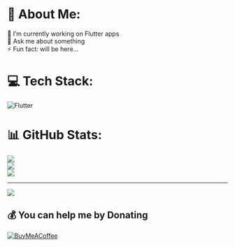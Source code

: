 # 💫 About Me:
🔭 I’m currently working on Flutter apps<br>💬 Ask me about something<br>⚡ Fun fact: will be here...


# 💻 Tech Stack:
![Flutter](https://img.shields.io/badge/Flutter-%2302569B.svg?style=flat&logo=Flutter&logoColor=white)
# 📊 GitHub Stats:
![](https://github-readme-stats.vercel.app/api?username=MrFantuk&theme=dark&hide_border=false&include_all_commits=false&count_private=false)<br/>
![](https://github-readme-streak-stats.herokuapp.com/?user=MrFantuk&theme=dark&hide_border=false)<br/>
![](https://github-readme-stats.vercel.app/api/top-langs/?username=MrFantuk&theme=dark&hide_border=false&include_all_commits=false&count_private=false&layout=compact)

---
[![](https://visitcount.itsvg.in/api?id=MrFantuk&icon=0&color=0)](https://visitcount.itsvg.in)

  ## 💰 You can help me by Donating
  [![BuyMeACoffee](https://img.shields.io/badge/Buy%20Me%20a%20Coffee-ffdd00?style=for-the-badge&logo=buy-me-a-coffee&logoColor=black)](https://buymeacoffee.com/2dentist) 

  
<!-- Proudly created with GPRM ( https://gprm.itsvg.in ) -->
